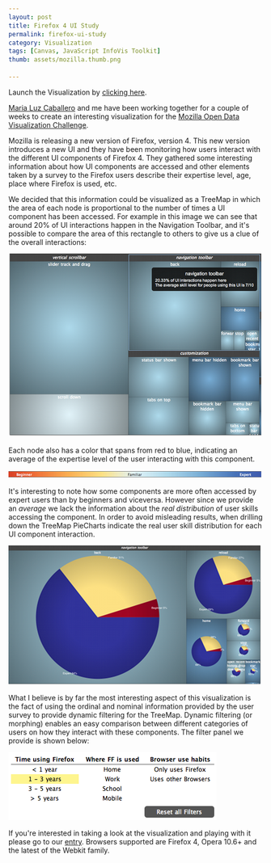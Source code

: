 ```yaml
--- 
layout: post
title: Firefox 4 UI Study
permalink: firefox-ui-study
category: Visualization
tags: [Canvas, JavaScript InfoVis Toolkit]
thumb: assets/mozilla.thumb.png

---
```


Launch the Visualization by [clicking here](http://blog.thejit.org/assets/modvc/pilot/pilot.html).

[Maria Luz Caballero](http://uxnerd.com/) and me have been working together for a couple of 
weeks to create an interesting visualization for the 
[Mozilla Open Data Visualization Challenge](http://design-challenge.mozillalabs.com/open-data/OpenDataCompetition/).

Mozilla is releasing a new version of Firefox, version 4. This new version introduces 
a new UI and they have been monitoring how users interact with 
the different UI components of Firefox 4. They gathered some 
interesting information about how UI components are accessed 
and other elements taken by a survey to the Firefox users describe their expertise level, age, place where Firefox is used, etc.

We decided that this information could be visualized as a TreeMap in which the area of each node is proportional to the number of times a UI component has been accessed. For example in this 
image we can see that around 20% of UI interactions happen in the Navigation Toolbar, and it's possible to compare the area of this rectangle to others to give us a clue of the overall interactions:

![Navigation Toolbar access tooltip image](/assets/modvc/tm1.png)

Each node also has a color that spans from red to blue, indicating an average of the expertise level of the user interacting with this component.

![Color span gradient](/assets/modvc/tm2.png)

It's interesting to note how some components are more often accessed by expert users than by beginners and viceversa. However since we provide an *average* we lack 
the information about the *real distribution* of user skills accessing the component. In order to avoid misleading results, when drilling down the TreeMap 
PieCharts indicate the real user skill distribution for each UI component interaction.

![PieCharts as nodes for skill distribution](/assets/modvc/tm3.png)

What I believe is by far the most interesting aspect of this visualization is the fact of using the ordinal and nominal information provided by the user survey 
to provide dynamic filtering for the TreeMap. Dynamic filtering (or morphing) enables an easy comparison between different categories of users on how they interact with 
these components. The filter panel we provide is shown below:

![Dynamic Filtering Panel](/assets/modvc/tm4.png)

If you're interested in taking a look at the visualization and playing with it please go to our [entry](http://blog.thejit.org/assets/modvc/pilot/pilot.html). 
Browsers supported are Firefox 4, Opera 10.6+ and the latest of the Webkit family.

